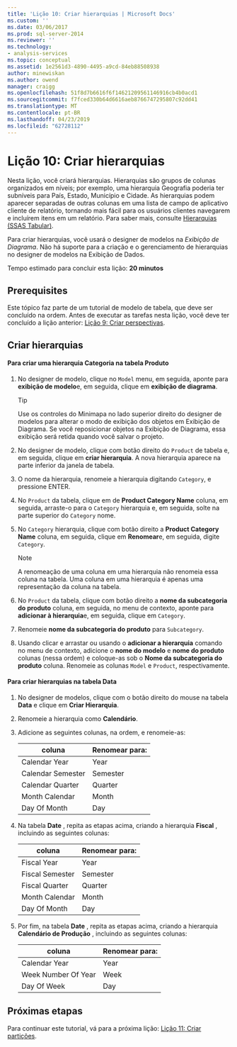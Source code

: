 ```yaml
---
title: 'Lição 10: Criar hierarquias | Microsoft Docs'
ms.custom: ''
ms.date: 03/06/2017
ms.prod: sql-server-2014
ms.reviewer: ''
ms.technology:
- analysis-services
ms.topic: conceptual
ms.assetid: 1e2561d3-4890-4495-a9cd-84eb88508938
author: minewiskan
ms.author: owend
manager: craigg
ms.openlocfilehash: 51f8d7b6616f6f14621209561146916cb4b0acd1
ms.sourcegitcommit: f7fced330b64d6616aeb8766747295807c92dd41
ms.translationtype: MT
ms.contentlocale: pt-BR
ms.lasthandoff: 04/23/2019
ms.locfileid: "62728112"
---
```

# <a name="lesson-10-create-hierarchies"></a>Lição 10: Criar hierarquias
  Nesta lição, você criará hierarquias. Hierarquias são grupos de colunas organizados em níveis; por exemplo, uma hierarquia Geografia poderia ter subníveis para País, Estado, Município e Cidade. As hierarquias podem aparecer separadas de outras colunas em uma lista de campo de aplicativo cliente de relatório, tornando mais fácil para os usuários clientes navegarem e incluírem itens em um relatório. Para saber mais, consulte [Hierarquias &#40;SSAS Tabular&#41;](tabular-models/hierarchies-ssas-tabular.md).  
  
 Para criar hierarquias, você usará o designer de modelos na *Exibição de Diagrama*. Não há suporte para a criação e o gerenciamento de hierarquias no designer de modelos na Exibição de Dados.  
  
 Tempo estimado para concluir esta lição: **20 minutos**  
  
## <a name="prerequisites"></a>Prerequisites  
 Este tópico faz parte de um tutorial de modelo de tabela, que deve ser concluído na ordem. Antes de executar as tarefas nesta lição, você deve ter concluído a lição anterior: [Lição 9: Criar perspectivas](lesson-8-create-perspectives.md).  
  
## <a name="create-hierarchies"></a>Criar hierarquias  
  
#### <a name="to-create-a-category-hierarchy-in-the-product-table"></a>Para criar uma hierarquia Categoria na tabela Produto  
  
1.  No designer de modelo, clique no `Model` menu, em seguida, aponte para **exibição de modelo**e, em seguida, clique em **exibição de diagrama**.  
  
    > [!TIP]  
    >  Use os controles do Minimapa no lado superior direito do designer de modelos para alterar o modo de exibição dos objetos em Exibição de Diagrama. Se você reposicionar objetos na Exibição de Diagrama, essa exibição será retida quando você salvar o projeto.  
  
2.  No designer de modelo, clique com botão direito do `Product` de tabela e, em seguida, clique em **criar hierarquia**. A nova hierarquia aparece na parte inferior da janela de tabela.  
  
3.  O nome da hierarquia, renomeie a hierarquia digitando `Category`, e pressione ENTER.  
  
4.  No `Product` da tabela, clique em de **Product Category Name** coluna, em seguida, arraste-o para o `Category` hierarquia e, em seguida, solte na parte superior do `Category` nome.  
  
5.  No `Category` hierarquia, clique com botão direito a **Product Category Name** coluna, em seguida, clique em **Renomear**e, em seguida, digite `Category`.  
  
    > [!NOTE]  
    >  A renomeação de uma coluna em uma hierarquia não renomeia essa coluna na tabela. Uma coluna em uma hierarquia é apenas uma representação da coluna na tabela.  
  
6.  No `Product` da tabela, clique com botão direito a **nome da subcategoria do produto** coluna, em seguida, no menu de contexto, aponte para **adicionar à hierarquia**e, em seguida, clique em `Category`.  
  
7.  Renomeie **nome da subcategoria do produto** para `Subcategory`.  
  
8.  Usando clicar e arrastar ou usando o **adicionar a hierarquia** comando no menu de contexto, adicione o **nome do modelo** e **nome do produto** colunas (nessa ordem) e coloque-as sob o **Nome da subcategoria do produto** coluna. Renomeie as colunas `Model` e `Product`, respectivamente.  
  
#### <a name="to-create-hierarchies-in-the-date-table"></a>Para criar hierarquias na tabela Data  
  
1.  No designer de modelos, clique com o botão direito do mouse na tabela **Data** e clique em **Criar Hierarquia**.  
  
2.  Renomeie a hierarquia como **Calendário**.  
  
3.  Adicione as seguintes colunas, na ordem, e renomeie-as:  
  
    |coluna|Renomear para:|  
    |------------|----------------|  
    |Calendar Year|Year|  
    |Calendar Semester|Semester|  
    |Calendar Quarter|Quarter|  
    |Month Calendar|Month|  
    |Day Of Month|Day|  
  
4.  Na tabela **Date** , repita as etapas acima, criando a hierarquia **Fiscal** , incluindo as seguintes colunas:  
  
    |coluna|Renomear para:|  
    |------------|----------------|  
    |Fiscal Year|Year|  
    |Fiscal Semester|Semester|  
    |Fiscal Quarter|Quarter|  
    |Month Calendar|Month|  
    |Day Of Month|Day|  
  
5.  Por fim, na tabela **Date** , repita as etapas acima, criando a hierarquia **Calendário de Produção** , incluindo as seguintes colunas:  
  
    |coluna|Renomear para:|  
    |------------|----------------|  
    |Calendar Year|Year|  
    |Week Number Of Year|Week|  
    |Day Of Week|Day|  
  
## <a name="next-steps"></a>Próximas etapas  
 Para continuar este tutorial, vá para a próxima lição: [Lição 11: Criar partições](lesson-10-create-partitions.md).  
  
  
